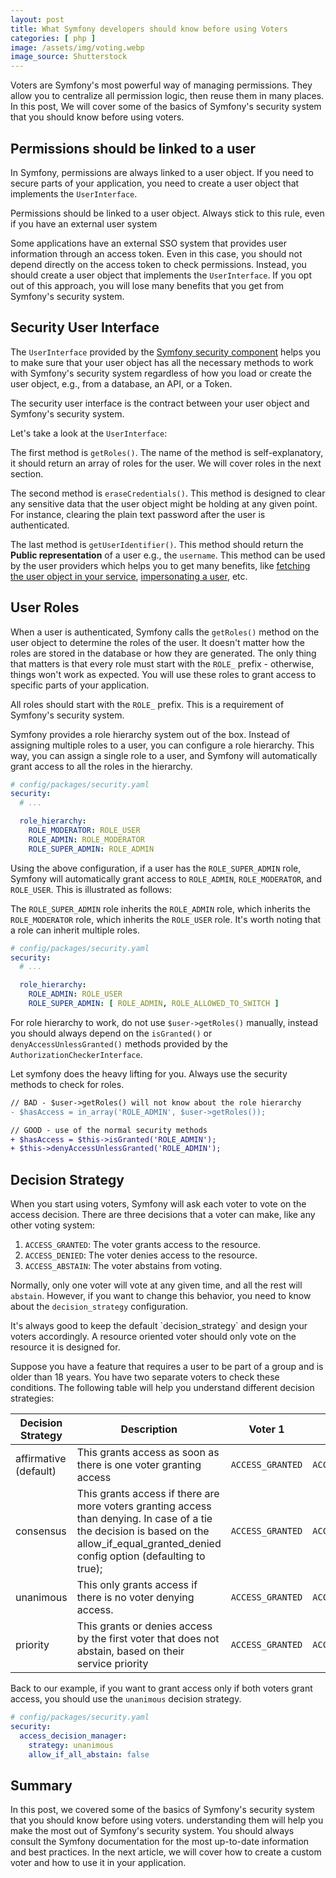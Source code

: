 ```yaml
---
layout: post
title: What Symfony developers should know before using Voters
categories: [ php ]
image: /assets/img/voting.webp
image_source: Shutterstock
---
```


Voters are Symfony's most powerful way of managing permissions. They allow you to centralize all permission logic, then
reuse them in many places. In this post, We will cover some of the basics of Symfony's security system that you
should know before using voters.

## Permissions should be linked to a user

In Symfony, permissions are always linked to a user object. If you need to secure parts of your application, you
need to create a user object that implements the `UserInterface`.

<div class="tip" markdown="1">

Permissions should be linked to a user object. Always stick to this rule, even if you have an external user system

</div>

Some applications have an external SSO system that provides user information through an access token. Even in this case,
you should not depend directly on the access token to check permissions. Instead, you should create a user object that
implements the `UserInterface`. If you opt out of this approach, you will lose many benefits that you get from
Symfony's security system.

## Security User Interface

The `UserInterface` provided by
the [Symfony security component](https://github.com/symfony/symfony/blob/923c4efa1df53e351aa52be1907191977cbf980f/src/Symfony/Component/Security/Core/User/UserInterface.php#L31)
helps you to make sure that your user object has all the necessary methods to work with Symfony's security system
regardless of how you load or create the user object, e.g., from a database, an API, or a Token.

<div class="tip" markdown="1">

The security user interface is the contract between your user object and Symfony's security system.

</div>

Let's take a look at the `UserInterface`:

The first method is `getRoles()`. The name of the method is self-explanatory, it should return an array of roles for the
user. We will cover roles in the next section.

The second method is `eraseCredentials()`. This method is designed to clear any sensitive data that the user object
might be holding at any given point. For instance, clearing the plain text password after the user is authenticated.

The last method is `getUserIdentifier()`. This method should return the **Public representation** of a user e.g.,
the `username`. This method can be used by the user providers which helps you to get many benefits, like [fetching
the user object in your
service](https://symfony.com/doc/current/security.html#fetching-the-user-from-a-service), [impersonating a user](https://symfony.com/doc/current/security/impersonating_user.html),
etc.

## User Roles

When a user is authenticated, Symfony calls the `getRoles()` method on the user object to determine the roles of the
user. It doesn't matter how the roles are stored in the database or how they are generated. The only thing that matters
is that every role must start with the `ROLE_` prefix - otherwise, things won't work as expected. You will use these
roles to grant access to specific parts of your application.

<div class="tip" markdown="1">

All roles should start with the `ROLE_` prefix. This is a requirement of Symfony's security system.

</div>

Symfony provides a role hierarchy system out of the box. Instead of assigning multiple roles to a user, you can
configure a role hierarchy. This way, you can assign a single role to a user, and Symfony will automatically grant
access to all the roles in the hierarchy.

```yaml
# config/packages/security.yaml
security:
  # ...

  role_hierarchy:
    ROLE_MODERATOR: ROLE_USER
    ROLE_ADMIN: ROLE_MODERATOR
    ROLE_SUPER_ADMIN: ROLE_ADMIN

```

Using the above configuration, if a user has the `ROLE_SUPER_ADMIN` role, Symfony will automatically grant access to
`ROLE_ADMIN`, `ROLE_MODERATOR`, and `ROLE_USER`. This is illustrated as follows:

The `ROLE_SUPER_ADMIN` role inherits the `ROLE_ADMIN` role, which inherits the `ROLE_MODERATOR` role, which inherits
the `ROLE_USER` role. It's worth noting that a role can inherit multiple roles.

```yaml
# config/packages/security.yaml
security:
  # ...

  role_hierarchy:
    ROLE_ADMIN: ROLE_USER
    ROLE_SUPER_ADMIN: [ ROLE_ADMIN, ROLE_ALLOWED_TO_SWITCH ]
```

For role hierarchy to work, do not use `$user->getRoles()` manually, instead you should always depend on the
`isGranted()` or `denyAccessUnlessGranted()` methods provided by the `AuthorizationCheckerInterface`.

<div class="tip" markdown="1">

Let symfony does the heavy lifting for you. Always use the security methods to check for roles.

</div>

```diff
// BAD - $user->getRoles() will not know about the role hierarchy
- $hasAccess = in_array('ROLE_ADMIN', $user->getRoles());

// GOOD - use of the normal security methods
+ $hasAccess = $this->isGranted('ROLE_ADMIN');
+ $this->denyAccessUnlessGranted('ROLE_ADMIN');

```

## Decision Strategy

When you start using voters, Symfony will ask each voter to vote on the access decision. There are three decisions
that a voter can make, like any other voting system:

1. `ACCESS_GRANTED`: The voter grants access to the resource.
2. `ACCESS_DENIED`: The voter denies access to the resource.
3. `ACCESS_ABSTAIN`: The voter abstains from voting.

Normally, only one voter will vote at any given time, and all the rest will `abstain`. However, if you want to
change this behavior, you need to know about the `decision_strategy` configuration.

<div class="tip" markdown="1">
It's always good to keep the default `decision_strategy` and design your voters accordingly. A resource oriented
voter should only vote on the resource it is designed for.
</div>

Suppose you have a feature that requires a user to be part of a group and is older than 18 years. You have two separate
voters to check these conditions. The following table will help you understand different decision strategies:

| Decision Strategy     | Description                                                                                                                                                                               | Voter 1          | Voter 2          | Voter 3          | Result           |
|-----------------------|-------------------------------------------------------------------------------------------------------------------------------------------------------------------------------------------|------------------|------------------|------------------|------------------|
| affirmative (default) | This grants access as soon as there is one voter granting access                                                                                                                          | `ACCESS_GRANTED` | `ACCESS_ABSTAIN` | `ACCESS_ABSTAIN` | `ACCESS_GRANTED` |
| consensus             | This grants access if there are more voters granting access than denying. In case of a tie the decision is based on the allow_if_equal_granted_denied config option (defaulting to true); | `ACCESS_GRANTED` | `ACCESS_GRANTED` | `ACCESS_DENIED`  | `ACCESS_GRANTED` |
| unanimous             | This only grants access if there is no voter denying access.                                                                                                                              | `ACCESS_GRANTED` | `ACCESS_GRANTED` | `ACCESS_DENIED`  | `ACCESS_DENIED`  |
| priority              | This grants or denies access by the first voter that does not abstain, based on their service priority                                                                                    | `ACCESS_GRANTED` | `ACCESS_DENIED`  | `ACCESS_ABSTAIN` | `ACCESS_GRANTED` |

Back to our example, if you want to grant access only if both voters grant access, you should use the `unanimous`
decision strategy.

```yaml
# config/packages/security.yaml
security:
  access_decision_manager:
    strategy: unanimous
    allow_if_all_abstain: false
```

## Summary

In this post, we covered some of the basics of Symfony's security system that you should know before using voters.
understanding them will help you make the most out of Symfony's security system. You should always consult the Symfony
documentation for the most up-to-date information and best practices. In the next article, we will cover how to create
a custom voter and how to use it in your application.
